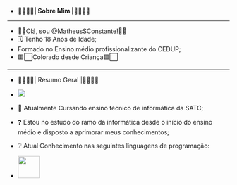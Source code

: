 - **🌟🌟🌟🌟| Sobre Mim |🌟🌟🌟🌟**
-----------------------------------------
- 🐱‍👤Olá, sou @MatheusSConstante!🐱‍👤
- 🗓 Tenho 18 Anos de Idade;
- Formado no Ensino médio profissionalizante do CEDUP;
- 🟥⬜Colorado desde Criança🟥⬜
- -----------------------------------------
- 🌟🌟🌟🌟| Resumo Geral |🌟🌟🌟🌟
- <img src="https://res.cloudinary.com/practicaldev/image/fetch/s--uxqgfA7M--/c_limit%2Cf_auto%2Cfl_progressive%2Cq_66%2Cw_880/https://dev-to-uploads.s3.amazonaws.com/uploads/articles/idrudmils3eo9di1a59u.gif">

- 📕 Atualmente Cursando ensino técnico de informática da SATC;
- ❓ Estou no estudo do ramo da informática desde o início do ensino médio e disposto a aprimorar meus conhecimentos; 
- ❔ Atual Conhecimento nas seguintes linguagens de programação:
- <img width="50" height="50" src="https://img2.gratispng.com/20180326/czw/kisspng-embarcadero-rad-studio-delphi-c-builder-computer-studio-5ab9a81e6846f6.9994908415221166384271.jpg"> 
  
<!---
MatheusSConstante/MatheusSConstante is a ✨ special ✨ repository because its `README.md` (this file) appears on your GitHub profile.
You can click the Preview link to take a look at your changes.
--->
